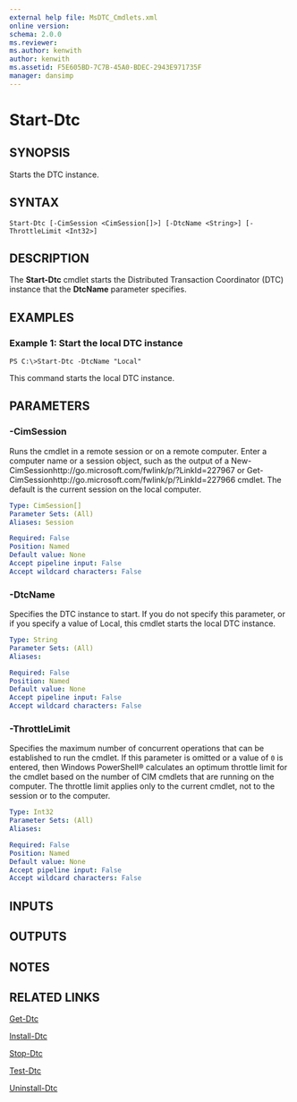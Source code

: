 ```yaml
---
external help file: MsDTC_Cmdlets.xml
online version: 
schema: 2.0.0
ms.reviewer:
ms.author: kenwith
author: kenwith
ms.assetid: F5E605BD-7C7B-45A0-BDEC-2943E971735F
manager: dansimp
---
```


# Start-Dtc

## SYNOPSIS
Starts the DTC instance.

## SYNTAX

```
Start-Dtc [-CimSession <CimSession[]>] [-DtcName <String>] [-ThrottleLimit <Int32>]
```

## DESCRIPTION
The **Start-Dtc** cmdlet starts the Distributed Transaction Coordinator (DTC) instance that the **DtcName** parameter specifies.

## EXAMPLES

### Example 1: Start the local DTC instance
```
PS C:\>Start-Dtc -DtcName "Local"
```

This command starts the local DTC instance.

## PARAMETERS

### -CimSession
Runs the cmdlet in a remote session or on a remote computer.
Enter a computer name or a session object, such as the output of a New-CimSessionhttp://go.microsoft.com/fwlink/p/?LinkId=227967 or Get-CimSessionhttp://go.microsoft.com/fwlink/p/?LinkId=227966 cmdlet.
The default is the current session on the local computer.

```yaml
Type: CimSession[]
Parameter Sets: (All)
Aliases: Session

Required: False
Position: Named
Default value: None
Accept pipeline input: False
Accept wildcard characters: False
```

### -DtcName
Specifies the DTC instance to start.
If you do not specify this parameter, or if you specify a value of Local, this cmdlet starts the local DTC instance.

```yaml
Type: String
Parameter Sets: (All)
Aliases: 

Required: False
Position: Named
Default value: None
Accept pipeline input: False
Accept wildcard characters: False
```

### -ThrottleLimit
Specifies the maximum number of concurrent operations that can be established to run the cmdlet.
If this parameter is omitted or a value of `0` is entered, then Windows PowerShell® calculates an optimum throttle limit for the cmdlet based on the number of CIM cmdlets that are running on the computer.
The throttle limit applies only to the current cmdlet, not to the session or to the computer.

```yaml
Type: Int32
Parameter Sets: (All)
Aliases: 

Required: False
Position: Named
Default value: None
Accept pipeline input: False
Accept wildcard characters: False
```

## INPUTS

## OUTPUTS

## NOTES

## RELATED LINKS

[Get-Dtc](./Get-Dtc.md)

[Install-Dtc](./Install-Dtc.md)

[Stop-Dtc](./Stop-Dtc.md)

[Test-Dtc](./Test-Dtc.md)

[Uninstall-Dtc](./Uninstall-Dtc.md)
